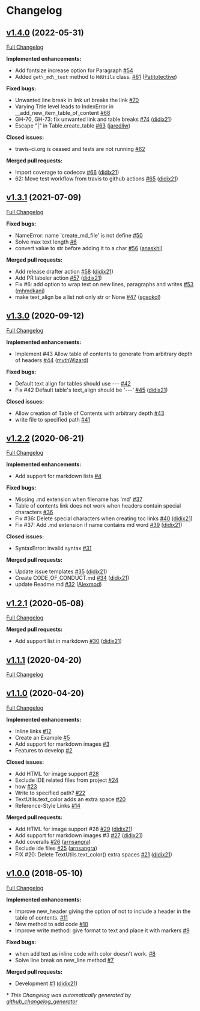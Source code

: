 # Changelog

## [v1.4.0](https://github.com/didix21/mdutils/tree/v1.4.0) (2022-05-31)

[Full Changelog](https://github.com/didix21/mdutils/compare/v1.3.1...v1.4.0)

**Implemented enhancements:**

- Add fontsize increase option for Paragraph [\#54](https://github.com/didix21/mdutils/issues/54)
- Added `get\_md\_text` method to `MdUtils` class. [\#61](https://github.com/didix21/mdutils/pull/61) ([Patitotective](https://github.com/Patitotective))

**Fixed bugs:**

- Unwanted line break in link url breaks the link [\#70](https://github.com/didix21/mdutils/issues/70)
- Varying Title level leads to IndexError in \_\_add\_new\_item\_table\_of\_content [\#68](https://github.com/didix21/mdutils/issues/68)
- GH-70, GH-73: fix unwanted link and table breaks [\#74](https://github.com/didix21/mdutils/pull/74) ([didix21](https://github.com/didix21))
- Escape "|" in Table.create\_table [\#63](https://github.com/didix21/mdutils/pull/63) ([jaredliw](https://github.com/jaredliw))

**Closed issues:**

- travis-ci.org is ceased and tests are not running [\#62](https://github.com/didix21/mdutils/issues/62)

**Merged pull requests:**

- Import coverage to codecov [\#66](https://github.com/didix21/mdutils/pull/66) ([didix21](https://github.com/didix21))
- 62: Move test workflow from travis to github actions [\#65](https://github.com/didix21/mdutils/pull/65) ([didix21](https://github.com/didix21))

## [v1.3.1](https://github.com/didix21/mdutils/tree/v1.3.1) (2021-07-09)

[Full Changelog](https://github.com/didix21/mdutils/compare/v1.3.0...v1.3.1)

**Fixed bugs:**

- NameError: name 'create\_md\_file' is not define [\#50](https://github.com/didix21/mdutils/issues/50)
- Solve max text length [\#6](https://github.com/didix21/mdutils/issues/6)
- convert value to str before adding it to a char [\#56](https://github.com/didix21/mdutils/pull/56) ([anaskhl](https://github.com/anaskhl))

**Merged pull requests:**

- Add release drafter action [\#58](https://github.com/didix21/mdutils/pull/58) ([didix21](https://github.com/didix21))
- Add PR labeler action [\#57](https://github.com/didix21/mdutils/pull/57) ([didix21](https://github.com/didix21))
- Fix \#6: add option to wrap text on new lines, paragraphs and writes [\#53](https://github.com/didix21/mdutils/pull/53) ([mhmdkanj](https://github.com/mhmdkanj))
- make text\_align be a list not only str or None [\#47](https://github.com/didix21/mdutils/pull/47) ([sgsokol](https://github.com/sgsokol))

## [v1.3.0](https://github.com/didix21/mdutils/tree/v1.3.0) (2020-09-12)

[Full Changelog](https://github.com/didix21/mdutils/compare/v1.2.2...v1.3.0)

**Implemented enhancements:**

- Implement \#43 Allow table of contents to generate from arbitrary depth of headers [\#44](https://github.com/didix21/mdutils/pull/44) ([mythWizard](https://github.com/mythWizard))

**Fixed bugs:**

- Default text align for tables should use --- [\#42](https://github.com/didix21/mdutils/issues/42)
- Fix \#42 Default table's text\_align should be '---' [\#45](https://github.com/didix21/mdutils/pull/45) ([didix21](https://github.com/didix21))

**Closed issues:**

- Allow creation of Table of Contents with arbitrary depth [\#43](https://github.com/didix21/mdutils/issues/43)
- write file to specified path  [\#41](https://github.com/didix21/mdutils/issues/41)

## [v1.2.2](https://github.com/didix21/mdutils/tree/v1.2.2) (2020-06-21)

[Full Changelog](https://github.com/didix21/mdutils/compare/v1.2.1...v1.2.2)

**Implemented enhancements:**

- Add support for markdown lists [\#4](https://github.com/didix21/mdutils/issues/4)

**Fixed bugs:**

- Missing .md extension when filename has 'md' [\#37](https://github.com/didix21/mdutils/issues/37)
- Table of contents link does not work when headers contain special characters [\#36](https://github.com/didix21/mdutils/issues/36)
- Fix \#36: Delete special characters when creating toc links [\#40](https://github.com/didix21/mdutils/pull/40) ([didix21](https://github.com/didix21))
- Fix \#37: Add .md extension if name contains md word [\#39](https://github.com/didix21/mdutils/pull/39) ([didix21](https://github.com/didix21))

**Closed issues:**

- SyntaxError: invalid syntax [\#31](https://github.com/didix21/mdutils/issues/31)

**Merged pull requests:**

- Update issue templates [\#35](https://github.com/didix21/mdutils/pull/35) ([didix21](https://github.com/didix21))
- Create CODE\_OF\_CONDUCT.md [\#34](https://github.com/didix21/mdutils/pull/34) ([didix21](https://github.com/didix21))
- update Readme.md [\#32](https://github.com/didix21/mdutils/pull/32) ([Alexmod](https://github.com/Alexmod))

## [v1.2.1](https://github.com/didix21/mdutils/tree/v1.2.1) (2020-05-08)

[Full Changelog](https://github.com/didix21/mdutils/compare/v1.1.1...v1.2.1)

**Merged pull requests:**

- Add support list in markdown [\#30](https://github.com/didix21/mdutils/pull/30) ([didix21](https://github.com/didix21))

## [v1.1.1](https://github.com/didix21/mdutils/tree/v1.1.1) (2020-04-20)

[Full Changelog](https://github.com/didix21/mdutils/compare/v1.1.0...v1.1.1)

## [v1.1.0](https://github.com/didix21/mdutils/tree/v1.1.0) (2020-04-20)

[Full Changelog](https://github.com/didix21/mdutils/compare/v1.0.0...v1.1.0)

**Implemented enhancements:**

- Inline links [\#12](https://github.com/didix21/mdutils/issues/12)
- Create an Example [\#5](https://github.com/didix21/mdutils/issues/5)
- Add support for markdown images [\#3](https://github.com/didix21/mdutils/issues/3)
- Features to develop [\#2](https://github.com/didix21/mdutils/issues/2)

**Closed issues:**

- Add HTML for image support [\#28](https://github.com/didix21/mdutils/issues/28)
- Exclude IDE related files from project [\#24](https://github.com/didix21/mdutils/issues/24)
- how [\#23](https://github.com/didix21/mdutils/issues/23)
- Write to specified path? [\#22](https://github.com/didix21/mdutils/issues/22)
- TextUtils.text\_color adds an extra space [\#20](https://github.com/didix21/mdutils/issues/20)
- Reference-Style Links [\#14](https://github.com/didix21/mdutils/issues/14)

**Merged pull requests:**

- Add HTML for image support \#28 [\#29](https://github.com/didix21/mdutils/pull/29) ([didix21](https://github.com/didix21))
- Add support for markdown images \#3 [\#27](https://github.com/didix21/mdutils/pull/27) ([didix21](https://github.com/didix21))
- Add coveralls [\#26](https://github.com/didix21/mdutils/pull/26) ([arnsangra](https://github.com/arnsangra))
- Exclude ide files [\#25](https://github.com/didix21/mdutils/pull/25) ([arnsangra](https://github.com/arnsangra))
- FIX \#20: Delete TextUtils.text\_color\(\) extra spaces [\#21](https://github.com/didix21/mdutils/pull/21) ([didix21](https://github.com/didix21))

## [v1.0.0](https://github.com/didix21/mdutils/tree/v1.0.0) (2018-05-10)

[Full Changelog](https://github.com/didix21/mdutils/compare/b1ce055fdb9c07ca0f4c8e748be0321dcc996937...v1.0.0)

**Implemented enhancements:**

- Improve new\_header giving the option of not to include a header in the table of contents. [\#11](https://github.com/didix21/mdutils/issues/11)
- New method to add code [\#10](https://github.com/didix21/mdutils/issues/10)
- Improve write method: give format to text and place it with markers [\#9](https://github.com/didix21/mdutils/issues/9)

**Fixed bugs:**

- when add text as inline code with color doesn't work. [\#8](https://github.com/didix21/mdutils/issues/8)
- Solve line break on new\_line method [\#7](https://github.com/didix21/mdutils/issues/7)

**Merged pull requests:**

- Development [\#1](https://github.com/didix21/mdutils/pull/1) ([didix21](https://github.com/didix21))



\* *This Changelog was automatically generated by [github_changelog_generator](https://github.com/github-changelog-generator/github-changelog-generator)*
